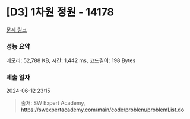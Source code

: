 # [D3] 1차원 정원 - 14178 

[문제 링크](https://swexpertacademy.com/main/code/problem/problemDetail.do?contestProbId=AX_N3oSqcyUDFARi) 

### 성능 요약

메모리: 52,788 KB, 시간: 1,442 ms, 코드길이: 198 Bytes

### 제출 일자

2024-06-12 23:15



> 출처: SW Expert Academy, https://swexpertacademy.com/main/code/problem/problemList.do